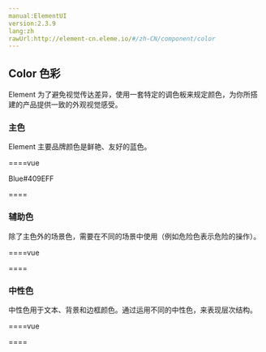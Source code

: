 ```yaml
---
manual:ElementUI
version:2.3.9
lang:zh
rawUrl:http://element-cn.eleme.io/#/zh-CN/component/color
---
```



##  Color 色彩<a name="color-se-cai"></a>


Element 为了避免视觉传达差异，使用一套特定的调色板来规定颜色，为你所搭建的产品提供一致的外观视觉感受。


###  主色<a name="zhu-se"></a>


Element 主要品牌颜色是鲜艳、友好的蓝色。

====vue

<template><div class='block'>
<span>Blue</span>
<span>#409EFF</span>
</div></template>
Blue#409EFF

<style>
.block {
 background:#409EFF;
color:white;
width:12rem;
height:5rem;
padding:0 1rem;
line-height:5rem;
font-size:14px;
}

</style>
====



###  辅助色<a name="fu-zhu-se"></a>


除了主色外的场景色，需要在不同的场景中使用（例如危险色表示危险的操作）。

====vue
<template><div>

<div v-for='item in list' class='block' :style="{background:item.color}">
{{item.label}} {{item.color}}
</div>

</div></template>

<script>

module.exports = {
data(){

return {
	list:[
      {label:"Success", color:"#67C23A"}
       , {label:"Warning", color:"#E6A23C"}
    	,{label:"Danger", color:"#F56C6C"}
      ,{label:"Info", color:"#909399"}
    ]
}

}
}
</script>

<style>
.block {
color:white;
width:12rem;
height:5rem;
padding:0 1rem;
line-height:5rem;
font-size:14px;
margin:.5rem 0;
}

</style>

====




###  中性色<a name="zhong-xing-se"></a>


中性色用于文本、背景和边框颜色。通过运用不同的中性色，来表现层次结构。

====vue
<template><div>

<div v-for='item in list' class='block' :style="{background:item.color}">
{{item.label}} {{item.color}}
</div>

</div></template>

<script>

module.exports = {
data(){

return {
	list:[
      {label:"主要文字", color:"#303133"}
       , {label:"常规文字", color:"#606266"}
    	,{label:"次要文字", color:"#909399"}
      ,{label:"占位文字", color:"#C0C4CC"}
      ,{label:"一级边框", color:"#DCDFE6"}
      ,{label:"二级边框", color:"#E4E7ED"}
      ,{label:"三级边框", color:"#EBEEF5"}
      ,{label:"四级边框", color:"#F2F6FC"}
    ]
}

}
}
</script>

<style>
.block {
color:white;
width:12rem;
height:5rem;
padding:0 1rem;
line-height:5rem;
font-size:14px;
margin:.5rem 0;
}

</style>

====





